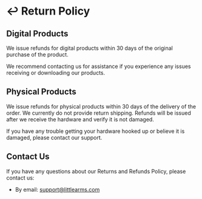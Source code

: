# ↩️ Return Policy

## Digital Products

We issue refunds for digital products within 30 days of the original purchase of the product.

We recommend contacting us for assistance if you experience any issues receiving or downloading our products.

## Physical Products

We issue refunds for physical products within 30 days of the delivery of the order. We currently do not provide return shipping. Refunds will be issued after we receive the hardware and verify it is not damaged.

If you have any trouble getting your hardware hooked up or believe it is damaged, please contact our support.

## Contact Us

If you have any questions about our Returns and Refunds Policy, please contact us:

* By email: [support@littlearms.com](mailto:support@littlearms.com)
